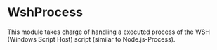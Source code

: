 # WshProcess
This module takes charge of handling a  executed process of the WSH (Windows Script Host) script (similar to Node.js-Process).
